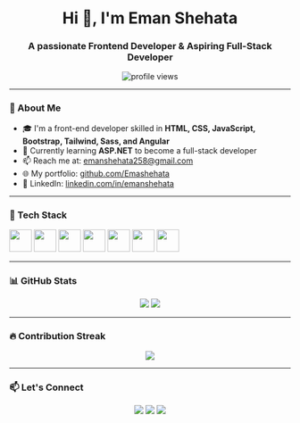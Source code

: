 <h1 align="center">Hi 👋, I'm Eman Shehata</h1>
<h3 align="center">A passionate Frontend Developer & Aspiring Full-Stack Developer</h3>

<p align="center">
  <img src="https://komarev.com/ghpvc/?username=Emashehata&label=Profile%20views&color=0e75b6&style=flat" alt="profile views" />
</p>

---

### 🚀 About Me

- 🎓 I'm a front-end developer skilled in **HTML, CSS, JavaScript, Bootstrap, Tailwind, Sass, and Angular**
- 🧠 Currently learning **ASP.NET** to become a full-stack developer
- 📫 Reach me at: [emanshehata258@gmail.com](mailto:emanshehata258@gmail.com)
- 🌐 My portfolio: [github.com/Emashehata](https://github.com/Emashehata)
- 🔗 LinkedIn: [linkedin.com/in/emanshehata](https://www.linkedin.com/in/emanshehata)

---

### 💼 Tech Stack

<p align="left">
  <img src="https://cdn.jsdelivr.net/gh/devicons/devicon/icons/html5/html5-original.svg" width="40" />
  <img src="https://cdn.jsdelivr.net/gh/devicons/devicon/icons/css3/css3-original.svg" width="40" />
  <img src="https://cdn.jsdelivr.net/gh/devicons/devicon/icons/javascript/javascript-original.svg" width="40" />
  <img src="https://cdn.jsdelivr.net/gh/devicons/devicon/icons/bootstrap/bootstrap-original.svg" width="40" />
  <img src="https://cdn.jsdelivr.net/gh/devicons/devicon/icons/sass/sass-original.svg" width="40" />
  <img src="https://cdn.jsdelivr.net/gh/devicons/devicon/icons/angularjs/angularjs-original.svg" width="40" />
  <img src="https://cdn.jsdelivr.net/gh/devicons/devicon/icons/dot-net/dot-net-original.svg" width="40" />
</p>

---

### 📊 GitHub Stats

<p align="center">
  <img src="https://github-readme-stats.vercel.app/api?username=Emashehata&show_icons=true&theme=tokyonight" />
  <img src="https://github-readme-stats.vercel.app/api/top-langs/?username=Emashehata&layout=compact&theme=tokyonight" />
</p>

---

### 🔥 Contribution Streak

<p align="center">
  <img src="https://github-readme-streak-stats.herokuapp.com/?user=Emashehata&theme=tokyonight" />
</p>

---

### 📫 Let's Connect

<p align="center">
  <a href="mailto:emanshehata258@gmail.com"><img src="https://img.shields.io/badge/Email-D14836?style=for-the-badge&logo=gmail&logoColor=white"/></a>
  <a href="https://linkedin.com/in/emanshehata"><img src="https://img.shields.io/badge/LinkedIn-0A66C2?style=for-the-badge&logo=linkedin&logoColor=white"/></a>
  <a href="https://github.com/Emashehata"><img src="https://img.shields.io/badge/GitHub-100000?style=for-the-badge&logo=github&logoColor=white"/></a>
</p>
